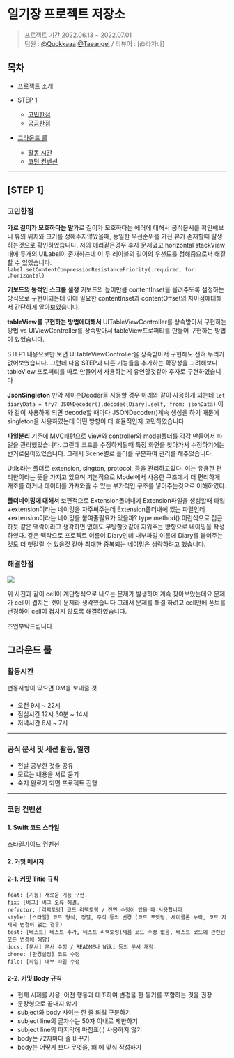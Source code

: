 # 일기장 프로젝트 저장소

> 프로젝트 기간 2022.06.13 ~ 2022.07.01 </br>
팀원 : [@Quokkaaa](https://github.com/Quokkaaa) [@Taeangel](https://github.com/Taeangel) / 리뷰어 : [@라자냐]

## 목차

- [프로젝트 소개](#프로젝트-소개)

- [STEP 1](#step-1)
    + [고민한점](#고민한점)
    + [궁금한점](#궁금한점)


- [그라운드 룰](#그라운드-룰)
    + [활동 시간](#활동-시간)
    + [코딩 컨벤션](#코딩-컨벤션) 

---
## [STEP 1]
### 고민한점
**가로 길이가 모호하다는 말**가로 길이가 모호하다는 에러에 대해서
공식문서를 확인해보니 뷰의 위치와 크기를 정해주지않았을때, 동일한 우선순위를 가진 뷰가 존재할때 발생하는것으로 확인하였습니다. 저의 에러같은경우 후자 문제였고
horizontal stackView내에 두개의 UILabel이 존재하는데 이 두 레이블의 길이의 우선도를 정해줌으로써 해결할 수 있었습니다.
`label.setContentCompressionResistancePriority(.required, for: .horizontal)`

**키보드의 동적인 스크롤 설정**
키보드의 높이만큼 contentInset을 올려주도록 설정하는 방식으로 구현이되는데 이에 필요한 contentInset과 contentOffset의 차이점에대해서 간단하게 알아보았습니다.

**tableView를 구현하는 방법에대해서**
UITableViewController를 상속받아서 구현하는 방법 vs UIViewController를 상속받아서 tableView프로퍼티를 만들어 구현하는 방법이 있었습니다.

STEP1 내용으로만 보면 UITableViewController을 상속받아서 구현해도 전혀 무리가 없어보였습니다. 그런데 다음 STEP과 다른 기능들을 추가하는 확장성을 고려해보니 tableView 프로퍼티를 따로 만들어서 사용하는게 유연할것같아 후자로 구현하였습니다

**JsonSingleton**
만약 제이슨Deoder을 사용할 경우 아래와 같이 사용하게 되는데 
`let diaryData = try? JSONDecoder().decode([Diary].self, from: jsonData)`
이와 같이 사용하게 되면 decode할 때마다 JSONDecoder()계속 생성을 하기 때문에 singleton을 사용하였는데 어떤 방향이 더 효율적인지 고민하였습니다.

**파일분리**
기존에 MVC패턴으로 view와 controller와 model폴더를 각각 만들어서 파일을 관리했었습니다. 그런데 코드를 수정하게될때 특정 화면을 찾아가서 수정하기에는 번거로움이있었습니다. 그래서 Scene별로 폴더를 구분하여 관리를 해주었습니다.

Utils라는 폴더로 extension, sington, protocol, 등을 관리하고있다. 이는 유용한 편리한이라는 뜻을 가지고 있으며 기본적으로 Model에서 사용한 구조에서 더 편리하게 개조를 하거나 데이터를 가져와줄 수 있는 부가적인 구조를 넣어주는것으로 이해하였다.

**폴더네이밍에 대해서**
보편적으로 Extension폴더내에 Extension파일을 생성할때 타입+extension이라는 네이밍을 자주써주는데 Extension폴더내에 있는 파일인데 +extension이라는 네이밍을 붙여줄필요가 있을까?
type.method() 이런식으로 접근하듯 같은 맥락이라고 생각하면 없애도 무방할것같아 지워주는 방향으로 네이밍을 작성하였다. 같은 맥락으로 프로젝트 이름이 Diary인데 내부파일 이름에 Diary를 붙여주는 것도 더 햇갈릴 수 있을것 같아 최대한 중복되는 네이밍은 생략하려고 했습니다.



### 해결한점

![](https://i.imgur.com/JQ8LhpV.png)

위 사진과 같이 cell이 계단형식으로 나오는 문제가 발생하여 계속 찾아보았는데요 문제가 cell이 겹치는 것이 문제라 생각했습니다 그래서 문제를 해결 하려고 cell안에 폰트를 변경하여 cell이 겹치지 않도록 해결하였습니다.

조언부탁드립니다

## 그라운드 룰

### 활동시간
변동사항이 있으면 DM을 보내줄 것

#### 
- 오전 9시 ~ 22시 
- 점심시간 12시 30분 ~ 14시
- 저녁시간 6시 ~ 7시

---

### 공식 문서 및 세션 활동, 일정
- 전날 공부한 것을 공유
- 모르는 내용을 서로 묻기
- 숙지 완료가 되면 프로젝트 진행

---

### 코딩 컨벤션
#### 1. Swift 코드 스타일
[스타일가이드 컨벤션](https://github.com/StyleShare/swift-style-guide#%EC%A4%84%EB%B0%94%EA%BF%88)

#### 2. 커밋 메시지
#### 2-1. 커밋 Titie 규칙
```
feat: [기능] 새로운 기능 구현.
fix: [버그] 버그 오류 해결.
refactor: [리팩토링] 코드 리팩토링 / 전면 수정이 있을 때 사용합니다
style: [스타일] 코드 형식, 정렬, 주석 등의 변경 (코드 포맷팅, 세미콜론 누락, 코드 자체의 변경이 없는 경우)
test: [테스트] 테스트 추가, 테스트 리팩토링(제품 코드 수정 없음, 테스트 코드에 관련된 모든 변경에 해당)
docs: [문서] 문서 수정 / README나 Wiki 등의 문서 개정.
chore: [환경설정] 코드 수정
file: [파일] 내부 파일 수정

```

#### 2-2. 커밋 Body 규칙
- 현재 시제를 사용, 이전 행동과 대조하여 변경을 한 동기를 포함하는 것을 권장
- 문장형으로 끝내지 않기
- subject와 body 사이는 한 줄 띄워 구분하기
- subject line의 글자수는 50자 이내로 제한하기
- subject line의 마지막에 마침표(.) 사용하지 않기
- body는 72자마다 줄 바꾸기
- body는 어떻게 보다 무엇을, 왜 에 맞춰 작성하기
